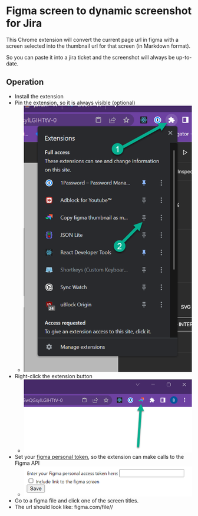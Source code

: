 # Figma screen to dynamic screenshot for Jira

This Chrome extension will convert the current page url in figma with a screen selected
into the thumbnail url for that screen (in Markdown format).

So you can paste it into a jira ticket and the screenshot will always be up-to-date.

## Operation

* Install the extension
* Pin the extension, so it is always visible (optional)
  * ![Shows arrow pointing to the extensions button in chrome and an arrow pointing to the pin extension button](readme_assets/pin-extension.png)
* Right-click the extension button
  * ![icon in chrome with arrow pointing to it](readme_assets/extension-icon.png)
* Set your [figma personal token](https://help.figma.com/hc/en-us/articles/8085703771159-Manage-personal-access-tokens), so the extension can make calls to the Figma API
  * ![screenshot of the options screen containing the figma token input field, a checkbox to include the link and a save button](readme_assets/options.png)
* Go to a figma file and click one of the screen titles.
* The url should look like: figma.com/file/<fileKey>/<title>?node-id=<nodeId>
* Click the extension button. You should see the notification that the copy was successful:
  * ![Screenshot showing a successful notification after a copy to clipboard operation succeeded](readme_assets/notification.png)


The copied code will look like:
```markdown
![figma screen](https://figma-alpha-api.s3.us-west-2.amazonaws.com/images/<imageId>)
https://www.figma.com/file/<fileKey>/<title>?node-id=<nodeId>
```
